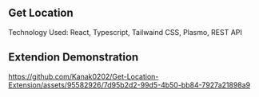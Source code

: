 ## Get Location

Technology Used: React, Typescript, Tailwaind CSS, Plasmo, REST API

## Extendion Demonstration

https://github.com/Kanak0202/Get-Location-Extension/assets/95582926/7d95b2d2-99d5-4b50-bb84-7927a21898a9

